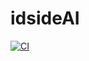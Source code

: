 # idsideAI

[![CI](https://github.com/Markatw/idsideAI/actions/workflows/ci.yml/badge.svg)](https://github.com/Markatw/idsideAI/actions/workflows/ci.yml)
